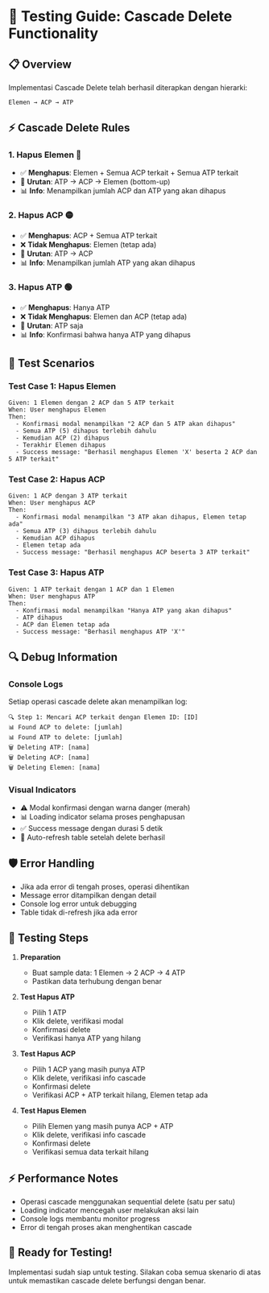 # 🧪 Testing Guide: Cascade Delete Functionality

## 📋 Overview

Implementasi Cascade Delete telah berhasil diterapkan dengan hierarki:

```
Elemen → ACP → ATP
```

## ⚡ Cascade Delete Rules

### 1. **Hapus Elemen** 🔴

- ✅ **Menghapus**: Elemen + Semua ACP terkait + Semua ATP terkait
- 🎯 **Urutan**: ATP → ACP → Elemen (bottom-up)
- 📊 **Info**: Menampilkan jumlah ACP dan ATP yang akan dihapus

### 2. **Hapus ACP** 🟡

- ✅ **Menghapus**: ACP + Semua ATP terkait
- ❌ **Tidak Menghapus**: Elemen (tetap ada)
- 🎯 **Urutan**: ATP → ACP
- 📊 **Info**: Menampilkan jumlah ATP yang akan dihapus

### 3. **Hapus ATP** 🟢

- ✅ **Menghapus**: Hanya ATP
- ❌ **Tidak Menghapus**: Elemen dan ACP (tetap ada)
- 🎯 **Urutan**: ATP saja
- 📊 **Info**: Konfirmasi bahwa hanya ATP yang dihapus

## 🧪 Test Scenarios

### Test Case 1: Hapus Elemen

```
Given: 1 Elemen dengan 2 ACP dan 5 ATP terkait
When: User menghapus Elemen
Then:
  - Konfirmasi modal menampilkan "2 ACP dan 5 ATP akan dihapus"
  - Semua ATP (5) dihapus terlebih dahulu
  - Kemudian ACP (2) dihapus
  - Terakhir Elemen dihapus
  - Success message: "Berhasil menghapus Elemen 'X' beserta 2 ACP dan 5 ATP terkait"
```

### Test Case 2: Hapus ACP

```
Given: 1 ACP dengan 3 ATP terkait
When: User menghapus ACP
Then:
  - Konfirmasi modal menampilkan "3 ATP akan dihapus, Elemen tetap ada"
  - Semua ATP (3) dihapus terlebih dahulu
  - Kemudian ACP dihapus
  - Elemen tetap ada
  - Success message: "Berhasil menghapus ACP beserta 3 ATP terkait"
```

### Test Case 3: Hapus ATP

```
Given: 1 ATP terkait dengan 1 ACP dan 1 Elemen
When: User menghapus ATP
Then:
  - Konfirmasi modal menampilkan "Hanya ATP yang akan dihapus"
  - ATP dihapus
  - ACP dan Elemen tetap ada
  - Success message: "Berhasil menghapus ATP 'X'"
```

## 🔍 Debug Information

### Console Logs

Setiap operasi cascade delete akan menampilkan log:

```
🔍 Step 1: Mencari ACP terkait dengan Elemen ID: [ID]
📊 Found ACP to delete: [jumlah]
📊 Found ATP to delete: [jumlah]
🗑️ Deleting ATP: [nama]
🗑️ Deleting ACP: [nama]
🗑️ Deleting Elemen: [nama]
```

### Visual Indicators

- ⚠️ Modal konfirmasi dengan warna danger (merah)
- 📊 Loading indicator selama proses penghapusan
- ✅ Success message dengan durasi 5 detik
- 🔄 Auto-refresh table setelah delete berhasil

## 🛡️ Error Handling

- Jika ada error di tengah proses, operasi dihentikan
- Message error ditampilkan dengan detail
- Console log error untuk debugging
- Table tidak di-refresh jika ada error

## 🎯 Testing Steps

1. **Preparation**

   - Buat sample data: 1 Elemen → 2 ACP → 4 ATP
   - Pastikan data terhubung dengan benar

2. **Test Hapus ATP**

   - Pilih 1 ATP
   - Klik delete, verifikasi modal
   - Konfirmasi delete
   - Verifikasi hanya ATP yang hilang

3. **Test Hapus ACP**

   - Pilih 1 ACP yang masih punya ATP
   - Klik delete, verifikasi info cascade
   - Konfirmasi delete
   - Verifikasi ACP + ATP terkait hilang, Elemen tetap ada

4. **Test Hapus Elemen**
   - Pilih Elemen yang masih punya ACP + ATP
   - Klik delete, verifikasi info cascade
   - Konfirmasi delete
   - Verifikasi semua data terkait hilang

## ⚡ Performance Notes

- Operasi cascade menggunakan sequential delete (satu per satu)
- Loading indicator mencegah user melakukan aksi lain
- Console logs membantu monitor progress
- Error di tengah proses akan menghentikan cascade

## 🚀 Ready for Testing!

Implementasi sudah siap untuk testing. Silakan coba semua skenario di atas untuk memastikan cascade delete berfungsi dengan benar.
